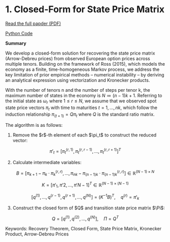# 1. Closed-Form for State Price Matrix

[Read the full papder (PDF)](./closed_form_for_state_price_matrix/paper.pdf)

[Python Code](./implementation/closed_form_for_state_price_matrix/code.ipynb)

**Summary**

We develop a closed-form solution for recovering the state price matrix (Arrow-Debreu prices) from observed European option prices across multiple tenors. Building on the framework of Ross (2015), which models the economy as a finite, time-homogeneous Markov process, we address the key limitation of prior empirical methods – numerical instability – by deriving an analytical expression using vectorization and Kronecker products. 

With the number of tenors n and the number of steps per tenor k, the maximum number of states in the economy is $N≔(n-1)k+1$. Referring to the initial state as $\omega_r$ where $1≤r≤N$, we assume that we observed spot state price vectors $\pi_t$ with time to maturities $t=1,…,nk$, which follow the induction relationship $\pi_(t+1)=Q \pi_t$ where $Q$ is the standard ratio matrix. 

The algorithm is as follows:

1. Remove the \$r\$-th element of each \$\pi\_t\$ to construct the reduced vector:

$$
\pi'_t = [\pi_t^{(r,1)}, \pi_t^{(r,r-1)}, ... , \pi_t^{(r,r+1)}]^T
$$

2. Calculate intermediate variables:

$$
B = [\pi_{k+1} - \pi_k \cdot \pi_k^{(r,r)}, ..., \pi_{nk} - \pi_{(n-1)k} \cdot \pi_{(n-1)k}^{(r,r)}] \in \mathbb{R}^{(N-1) \times N} 
$$

$$
K = [\pi'_1, \pi'2, ..., \pi'{N-1}]^T \in \mathbb{R}^{(N-1) \times (N-1)}
$$

$$
[q^{(1)}, \dots, q^{(r-1)}, q^{(r+1)}, \dots, q^{(N)}] = (K^{-1} B)^T, \quad q^{(r)} = \pi'_k
$$

3. Construct the closed form of \$Q\$ and transition state price matrix \$\Pi\$:

$$
Q = [q^{(1)}, q^{(2)}, \dots, q^{(N)}], \quad \Pi = Q^T
$$

Keywords: Recovery Theorem, Closed Form, State Price Matrix, Kronecker Product, Arrow-Debreu Prices